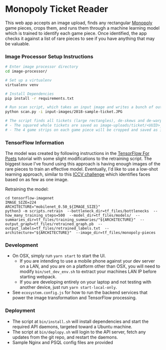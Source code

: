# Monopoly Ticket Reader
This web app accepts an image upload, finds any rectangular [Monopoly](https://www.shopplaywin.com/) game pieces, crops them, and runs them through a machine learning model which is trained to identify each game piece. Once identified, the app checks it against a list of rare pieces to see if you have anything that may be valuable.

### Image Processor Setup Instructions
```bash
# Enter image processor directory 
cd image-processor/

# Set up a virtualenv
virtualenv venv

# Install Dependencies
pip install -r requirements.txt

# Run scan script, which takes an input image and writes a bunch of output images to the output-images directory
python scan.py -i input-images/2018-sample-ticket.JPG

# The script finds all tickets (large rectangles), de-skews and de-warps them, outputting files along the way.
# - The squared whole tickets are saved as image-uploads/ticket/<UUID>_X.jpg, with X being the number of the ticket.
# - The 4 game strips on each game piece will be cropped and saved as individual files as image-uploads/piece/<UUID>_X_Y.jpg, with X being the number of the ticket, and Y being the number of the game strip.
```

### TensorFlow Information
The model was created by following instructions in the [TensorFlow For Poets](https://codelabs.developers.google.com/codelabs/tensorflow-for-poets/) tutorial with some slight modifications to the retraining script. The biggest issue I've found using this approach is having enough images of the rare pieces to train an effective model. Eventually, I'd like to use a low-shot learning approach, similar to this [ICCV challenge](http://www.msceleb.org/challenge2/2017) which identifies faces based on as few as one image.

Retraining the model:
```
cd tensorflow-imagenet
IMAGE_SIZE=224
ARCHITECTURE="mobilenet_0.50_${IMAGE_SIZE}"
python3 -m scripts.retrain  --bottleneck_dir=tf_files/bottlenecks  --how_many_training_steps=500  --model_dir=tf_files/models/  --summaries_dir=tf_files/training_summaries/"${ARCHITECTURE}"  --output_graph=tf_files/retrained_graph.pb  --output_labels=tf_files/retrained_labels.txt  --architecture="${ARCHITECTURE}"  --image_dir=tf_files/monopoly-pieces
```

### Development
- On OSX, simply run `yarn start` to start the UI. 
  - If you are intending to use a mobile phone against your dev server on a LAN, and you are on a platform other than OSX, you will need to modify `bin/set_dev_env.sh` to extract your machines LAN IP before starting webpack. 
  - If you are developing entirely on your laptop and not testing with another device, just run `yarn start-local-only`.
- See `ecosystem.config.js` for how to run the backend services that power the image transformation and TensorFlow processing.

### Deployment
- The script at `bin/install.sh` will install dependencies and start the required API daemons, targeted toward a Ubuntu machine.
- The script at `bin/deplopy.sh` will login to the API server, fetch any updates from the git repo, and restart the daemons.
- Sample Nginx and PSQL config files are provided
